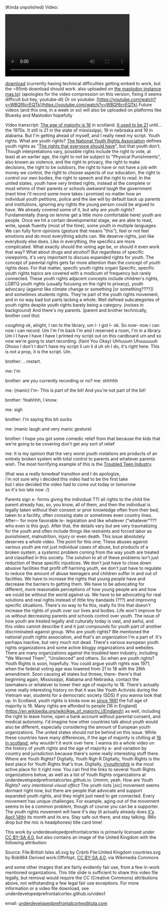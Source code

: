 (Kinda unpolished) Video:

<video controls width="400">
  <source src="../video1.mp4" type="video/mp4; codecs="avc1.4d002a" />
</video>

<a href="../video1.mp4">download</a>
(currently having technical difficulties getting embed to work, but the ~95mb download should work. also uploaded on [the mastodon instance mas.to](https://mas.to/@underdevelopedprefrontalcortex))
(apologies for the video compression on this version, fixing it seems difficult but hey, youtube-dl)
Or on youtube:
[https://youtube.com/watch?v=WBQf6crEQTk](https://youtube.com/watch?v=WBQf6crEQTk)
Future videos (and this one, in a week or so) will also be uploaded on platforms like Bluesky and Mastodon hopefully

Video transcript:
[The age of majority is 16](https://en.wikipedia.org/wiki/Age_of_majority) in scotland. [It used to be 21](https://en.wikipedia.org/wiki/Twenty-sixth_Amendment_to_the_United_States_Constitution) until... the 1970s. It still is 21 in the state of mississippi, 19 in nebraska and 19 in alabama. But I'm getting ahead of myself, and I really need my script. Youth rights. What are youth rights? [The National Youth Rights Association](https://youthrights.org) defines youth rights as "[The rights that everyone should have](https://youthrights.org/about/what-are-youth-rights)", but that youth don't. Though interpretations vary, possible rights include the right to vote, at least at an earlier age, the right to not be subject to "Physical Punishments", also known as violence, and the right to privacy, the right to make decisions, the right to be outdoors, the right to have or not have a job with money we control, the right to choose aspects of our education, the right to control our own bodies, the right to speech and the right to read. In the united states, youth have very limited rights, instead at the complete or most whims of their parents or schools *awkward laugh* the government (next time i'll record some more takes i promise) no matter how an individual youth petitions, police and the law will by default back up parents and institutions, ignoring any rights the young person could be argued to have. We already covered some of it, but why are youth rights? Fundamentally (hang on lemme get a little more comfortable here) youth are people. Once we hit a certain developmental stage, we are able to read, write, speak fluently (most of the time), some youth in multiple languages. We can fully form opinions (gesture that means "this"), feel or not feel emotions and do most everything adults can. We deserve rights, just like everybody else does. Like in everything, the specifics are more complicated. What exactly should the voting age be, or should it even work that way? What about drugs and alcohol? But regardless of specific viewpoints, it's very important to discuss expanded rights for youth. The concept of parental rights gets far more attention than the concept of youth rights does. For that matter, specifc youth rights organi Specific, specific youth rights topics are covered with a modicum of frequency but rarely connected. These youth rights adjacent concepts include children's rights, LGBTQ youth rights (usually focusing on the right to privacy), youth advocacy (against like climate change or something [or something????]) and *sometimes* students rights. They're part of the youth rights movement, and in no way bad but parts lacking a whole. Well defined subcategories of youth rights despite youth rights barely being a category. (noises in background) And there's my parents. (parent and brother technically, brother cool tho)

*coughing* ok, alright, I ran to the library, um I- I got I- ok. So now- now i can now i can record. Um I'm I'm back I'm and I reserved a room, I'm in a library. Um I I have I have I have I printed my script out on this cardboard um and so now we're going to start recording. (faint You Okay) Uhhuuum Uhuuuuuuh Ohooo I don't I don't have my script Ii um Ii d uh oh I do, it's right here. This is not a prop, it is the script. Um.

brother: ...restart.

me: I'm

brother: are you currently recording or no?
me: shhhhh

me: (manic) I'm- This is part of the bit! And you're not part of the bit!

brother: Yeahhhh, I know.

me: sigh

brother: I'm saying this bit sucks

me: (manic laugh and very manic gesture)

brother: I hope you got some comedic relief from that because the kids that we're going to be covering don't get any sort of relief

me: It is my opinion that the very worst youth violations are products of an entirely broken system with total control to parents and whatever parents wish. The most horrifying example of this is the [Troubled Teen Industry](https://en.wikipedia.org/wiki/Troubled_teen_industry).

(that was a really tonedeaf transition and I do apologize,  
i'm not sure why i decided this video had to be the first take  
but I also decided the video had to come out today or tomorrow  
so it's too late now :/)

Parents sign s- forms giving the individual TTI all rights to the child the parent already has, so, you know, all of them, and then the individual is legally taken without their consent or prior knowledge often from their bed, taken to a facility, often crossing state or sometimes even country lines. After-- for more favorable le- legislation and like whatever ("whatever"??? who even is this guy). After that, the details vary but are very traumatizing for the youth and often include things like restraints and forced labor as punishment, malnutrition, injury or even death. This issue absolutely deserves a whole video. The point for this one; These abuses against various youth are not just individual cases of abuse, but products of a broken system, a systemic problem coming from the way youth are treated and classified in this society. The solution to all of these problems isn't just reduction of these specific injustices. We don't just have to close down abusive facilities that profit off harming youth, we don't just have to regulate to reduce the amount of abuse teenagers and children suffer in and out of facilities. We have to increase the rights that young people have and decrease the barriers to getting them. We have to be advocating for different, more reasonable perceptions of how young people are and how we could be without the world against us. We have to be advocating for real solutions and real rights instead of little tiny bandaids (???) and improving specific situations. There's no way to fix this, really fix this that doesn't increase the rights of youth over our lives and bodies. Life won't improve for us without decreasing parents and schools control over youth. The issue of how youth are treated legally and culturally today is vast, and awful, and this video cannot describe it and it just compounds for youth part of another discriminated-against group. Who are youth rights? We mentioned the national youth rights association, and that's an organization I'm a part of. It's perhaps inactive, but very much not dead. There's various european youth rights organizations and some active bloggy organizations and websites. There are many organizations against the troubled teen industry, including "We Warned Them", "Unsilenced" and others. So when are youth rights? Youth Rights is soon, hopefully. You could argue youth rights was 1971, when the federal voting age was lowered from 21 to 18 with the 26th amendment. Soon causing all states but threee, there- there's that beginning again, Mississippi, Alabama and Nebraska, contact the lawmakers or whatever to lower their age of majority to 18. There's actually some really interesting history on that it was like Youth Activists during the Vietnam war, students for a democratic society (SDS) if you wanna look that up. In Scotland, youth rights is kinda now as [since 1991](https://en.wikipedia.org/wiki/Age_of_Legal_Capacity_\(Scotland\)_Act_1991) the full age of majority is 16. Many rights are afforded to people [16 in England](https://en.wikipedia.org/wiki/Age_of_majority_\(England\) as well, including the right to leave home, open a bank account without parental consent, and medical autonomy. I'd imagine how other countries talk about youth would also be different, especially considering the amount of European youth organizations. The united states should not be behind on this issue. While these countries have many differences, if the age of majority is chilling at [16 in scotland](https://legislation.gov.uk/ukpga/1991/50), why wouldn't it work over here. I wanna do a whole video on the history of youth rights and the age of majority a- and variation by country and jurisdiction because there's some really interesting stuff there. Where are Youth Rights? Digitally, Youth Righ R Digitally, Youth Rights is the best place for Youth Rights that's true. Digitally, [r/youthrights](https://reddit.com/r/YouthRights) is the most active place for it right now. You can find the links to several Youth Rights organizations below, as well as a list of Youth Rights organizations at underdevelopedprefrontalcortex.github.io. Ummm, yeah. How are Youth Rights? *very intentional visual effect* The youth riots \[sic] movement seems dormant right now, but there are people that advocate and support expanded youth rights, and they might just need to get connected. Every movement has unique challenges. For example, aging out of the movement seems to be a common problem, though of course you can be a supporter. The youth rights movement will have it's day (it actually already does [it's April 14th](https://youthrights.org/second-annual-national-youth-rights-day-2/)) its month and its era. Stay safe out there, and stay talking. (Mic drop but the mic is headphones)
title card time!

This work by underdevelopedprefrontalcortex is primarily licensed under [CC BY-SA 4.0](https://creativecommons.org/licenses/by-sa/4.0/), but also contains an image of the United Kingdom with the following attribution:

Source: File:British Isles all.svg by Cnbrb File:United Kingdom countries.svg by Rob984 Derived work:Offnfopt, [CC BY-SA 4.0](https://creativecommons.org/licenses/by-sa/4.0/), via Wikimedia Commons

and some other images that are fairly evidently fair use, from a few in-work mentioned organizations.
This title slide is sufficient to share this video file legally,
but removal would require the CC (Creative Commons) attributions above,
not withstanding a few legal fair use exceptions.
For more information or a video file download, see
underdevelopedprefrontalcortex.github.io/video1

email: underdevelopedprefrontalcortex@tuta.com
